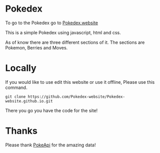 # Pokedex 

To go to the Pokedex go to [Pokedex.website](https://pokedex.website/)


 This is a simple Pokedex using javascript, html and css.

 As of know there are three different sections of it.
 The sections are Pokemon, Berries and Moves.


# Locally

If you would like to use edit this website or use it offline, Please use this command.

```
git clone https://github.com/Pokedex-website/Pokedex-website.github.io.git
```
There you go you have the code for the site!


 # Thanks

 Please thank
 [PokeApi](https://pokeapi.co/) for the amazing data!
